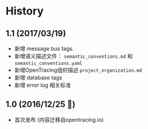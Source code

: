 # History

## 1.1 (2017/03/19)

- 新增 message bus tags.
- 新增语义描述文件：  `semantic_conventions.md` 和 `semantic_conventions.yaml`
- 新增OpenTracing组织描述 `project_organization.md`
- 新增 database tags
- 新增 error log 相关标准

## 1.0 (2016/12/25 🎄)

- 首次发布 (内容迁移自opentracing.io)
